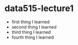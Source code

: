 # data515-lecture1

* first thing I learned
* second thing I learned
* third thing I learned
* fourth thing I learned
